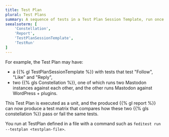 ```yaml
---
title: Test Plan
plural: Test Plans
summary: A sequence of tests in a Test Plan Session Template, run once each for one or more Constellations.
seealsoterm: [
    'Constellation',
    'Report',
    'TestPlanSessionTemplate',
    'TestRun'
]
---
```


For example, the Test Plan may have:

* a {{% gl TestPlanSessionTemplate %}} with tests that test "Follow", "Like" and "Reply",
* two {{% gls Constellation %}}, one of which runs two Mastodon instances against each
  other, and the other runs Mastodon against WordPress + plugins.

This Test Plan is executed as a unit, and the produced {{% gl report %}} can now
produce a test matrix that compares how these two {{% gls constellation %}} pass or
fail the same tests.

You run at TestPlan defined in a file with a command such as
`feditest run --testplan <testplan-file>`.